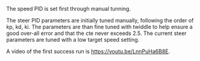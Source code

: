 The speed PID is set first through manual tunning.

The steer PID parameters are initially tuned manually, following the order of kp, kd, ki. The parameters are than fine tuned with twiddle to help ensure a good over-all error and that the cte never exceeds 2.5. The current steer parameters are tuned with a low target speed setting.

A video of the first success run is https://youtu.be/LnnPuHa6B8E.
